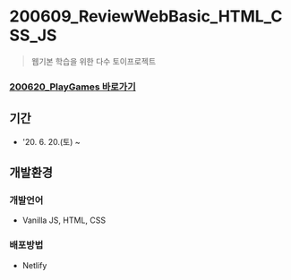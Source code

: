 # 200609_ReviewWebBasic_HTML_CSS_JS
> 웹기본 학습을 위한 다수 토이프로젝트
### [200620_PlayGames 바로가기](https://playgames.netlify.app/)

## 기간
* '20. 6. 20.(토) ~ 

## 개발환경
### 개발언어
* Vanilla JS, HTML, CSS
### 배포방법
* Netlify
